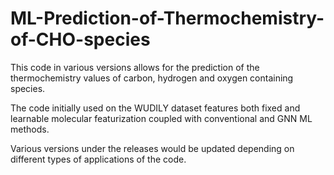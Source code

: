 # ML-Prediction-of-Thermochemistry-of-CHO-species

This code in various versions allows for the prediction of the thermochemistry values of carbon, hydrogen and oxygen containing species.

The code initially used on the WUDILY dataset features both fixed and learnable molecular featurization coupled with conventional and GNN ML methods.

Various versions under the releases would be updated depending on different types of applications of the code.
